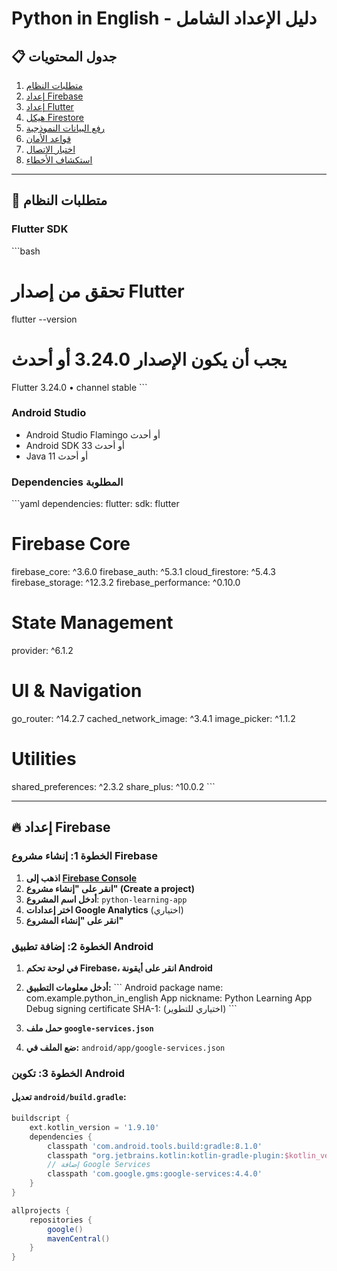# Python in English - دليل الإعداد الشامل

## 📋 جدول المحتويات
1. [متطلبات النظام](#متطلبات-النظام)
2. [إعداد Firebase](#إعداد-firebase)
3. [إعداد Flutter](#إعداد-flutter)
4. [هيكل Firestore](#هيكل-firestore)
5. [رفع البيانات النموذجية](#رفع-البيانات-النموذجية)
6. [قواعد الأمان](#قواعد-الأمان)
7. [اختبار الاتصال](#اختبار-الاتصال)
8. [استكشاف الأخطاء](#استكشاف-الأخطاء)

---

## 🔧 متطلبات النظام

### Flutter SDK
\`\`\`bash
# تحقق من إصدار Flutter
flutter --version

# يجب أن يكون الإصدار 3.24.0 أو أحدث
Flutter 3.24.0 • channel stable
\`\`\`

### Android Studio
- Android Studio Flamingo أو أحدث
- Android SDK 33 أو أحدث
- Java 11 أو أحدث

### Dependencies المطلوبة
\`\`\`yaml
dependencies:
  flutter:
    sdk: flutter
  
  # Firebase Core
  firebase_core: ^3.6.0
  firebase_auth: ^5.3.1
  cloud_firestore: ^5.4.3
  firebase_storage: ^12.3.2
  firebase_performance: ^0.10.0
  
  # State Management
  provider: ^6.1.2
  
  # UI & Navigation
  go_router: ^14.2.7
  cached_network_image: ^3.4.1
  image_picker: ^1.1.2
  
  # Utilities
  shared_preferences: ^2.3.2
  share_plus: ^10.0.2
\`\`\`

---

## 🔥 إعداد Firebase

### الخطوة 1: إنشاء مشروع Firebase

1. **اذهب إلى [Firebase Console](https://console.firebase.google.com/)**
2. **انقر على "إنشاء مشروع" (Create a project)**
3. **أدخل اسم المشروع**: `python-learning-app`
4. **اختر إعدادات Google Analytics** (اختياري)
5. **انقر على "إنشاء المشروع"**

### الخطوة 2: إضافة تطبيق Android

1. **في لوحة تحكم Firebase، انقر على أيقونة Android**
2. **أدخل معلومات التطبيق:**
   \`\`\`
   Android package name: com.example.python_in_english
   App nickname: Python Learning App
   Debug signing certificate SHA-1: (اختياري للتطوير)
   \`\`\`

3. **حمل ملف `google-services.json`**
4. **ضع الملف في:** `android/app/google-services.json`

### الخطوة 3: تكوين Android

#### تعديل `android/build.gradle`:
```gradle
buildscript {
    ext.kotlin_version = '1.9.10'
    dependencies {
        classpath 'com.android.tools.build:gradle:8.1.0'
        classpath "org.jetbrains.kotlin:kotlin-gradle-plugin:$kotlin_version"
        // إضافة Google Services
        classpath 'com.google.gms:google-services:4.4.0'
    }
}

allprojects {
    repositories {
        google()
        mavenCentral()
    }
}
